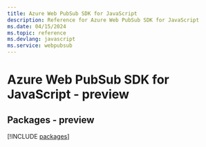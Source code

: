 ```yaml
---
title: Azure Web PubSub SDK for JavaScript
description: Reference for Azure Web PubSub SDK for JavaScript
ms.date: 04/15/2024
ms.topic: reference
ms.devlang: javascript
ms.service: webpubsub
---
```

# Azure Web PubSub SDK for JavaScript - preview
## Packages - preview
[!INCLUDE [packages](web-pubsub-index.md)]